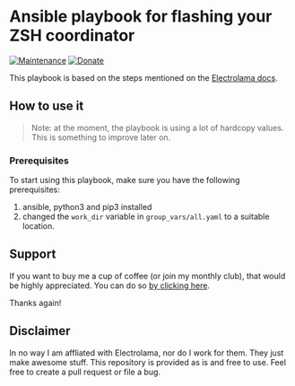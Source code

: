 # Ansible playbook for flashing your ZSH coordinator

[![Maintenance](https://img.shields.io/badge/Maintained%3F-yes-green.svg)](https://github.com/Marck/flash-zsh-coordinator/graphs/commit-activity)
[![Donate](https://img.shields.io/badge/Donate-coffee-1abc9c.svg)](https://www.buymeacoffee.com/marcked)

This playbook is based on the steps mentioned on the [Electrolama docs](https://electrolama.com/radio-docs/#step-2-download-the-correct-firmware-for-your-stick).

## How to use it

> Note: at the moment, the playbook is using a lot of hardcopy values. This is something to improve later on.

### Prerequisites

To start using this playbook, make sure you have the following prerequisites:

1. ansible, python3 and pip3 installed
2. changed the `work_dir` variable in `group_vars/all.yaml` to a suitable location.

## Support

If you want to buy me a cup of coffee (or join my monthly club), that would be highly appreciated.
You can do so [by clicking here](https://www.buymeacoffee.com/marcked).

Thanks again!

## Disclaimer

In no way I am affliated with Electrolama, nor do I work for them. They just make awesome stuff.
This repository is provided as is and free to use. Feel free to create a pull request or file a bug.
